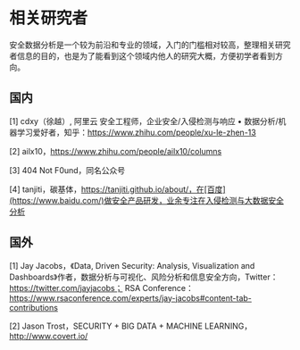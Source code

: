 # 相关研究者

安全数据分析是一个较为前沿和专业的领域，入门的门槛相对较高，整理相关研究者信息的目的，也是为了能看到这个领域内他人的研究大概，方便初学者看到方向。



## 国内

[1] cdxy（徐越）, 阿里云 安全工程师，企业安全/入侵检测与响应 • 数据分析/机器学习爱好者，知乎：https://www.zhihu.com/people/xu-le-zhen-13

[2] ailx10，https://www.zhihu.com/people/ailx10/columns

[3] 404 Not F0und，同名公众号

\[4] tanjiti，碳基体，https://tanjiti.github.io/about/，在[百度](https://www.baidu.com/)做安全产品研发，业余专注在入侵检测与大数据安全分析



## 国外

[1] Jay Jacobs，《Data, Driven Security: Analysis, Visualization and Dashboards》作者，数据分析与可视化、风险分析和信息安全方向，Twitter：https://twitter.com/jayjacobs； RSA Conference：https://www.rsaconference.com/experts/jay-jacobs#content-tab-contributions

\[2] Jason Trost，SECURITY + BIG DATA + MACHINE LEARNING，http://www.covert.io/